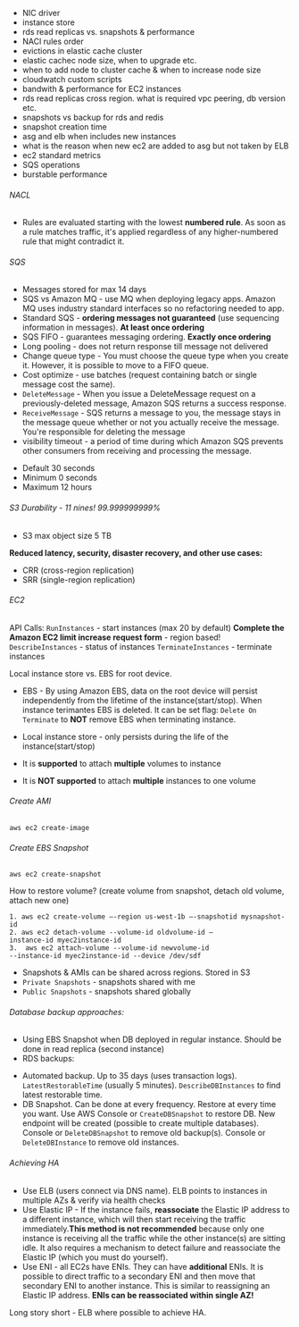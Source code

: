 * NIC driver
* instance store
* rds read replicas vs. snapshots & performance
* NACl rules order
* evictions in elastic cache cluster
* elastic cachec node size, when to upgrade etc.
* when to add node to cluster cache & when to increase node size
* cloudwatch custom scripts
* bandwith & performance for EC2 instances
* rds read replicas cross region. what is required vpc peering, db version etc.
* snapshots vs backup for rds and redis
* snapshot creation time
* asg and elb when includes new instances
* what is the reason when new ec2 are added to asg but not taken by ELB
* ec2 standard metrics
* SQS operations
* burstable performance

###### NACL
* Rules are evaluated starting with the lowest **numbered rule**. As soon as a rule matches traffic, it's applied regardless of any higher-numbered rule that might contradict it.

###### SQS
* Messages stored for max 14 days
* SQS vs Amazon MQ - use MQ when deploying legacy apps. Amazon MQ uses industry standard interfaces so no refactoring needed to app.
* Standard SQS - **ordering messages not guaranteed** (use sequencing information in messages). **At least once ordering**
* SQS FIFO - guarantees messaging ordering. **Exactly once ordering**
* Long pooling - does not return response till message not delivered
* Change queue type -  You must choose the queue type when you create it. However, it is possible to move to a FIFO queue.
* Cost optimize - use batches (request containing batch or single message cost the same).
* `DeleteMessage` - When you issue a DeleteMessage request on a previously-deleted message, Amazon SQS returns a success response.
* `ReceiveMessage` -  SQS returns a message to you, the message stays in the message queue whether or not you actually receive the message. You're responsible for deleting the message
* visibility timeout - a period of time during which Amazon SQS prevents other consumers from receiving and processing the message.
 - Default 30 seconds
 - Minimum 0 seconds
 - Maximum 12 hours


###### S3 Durability - 11 nines! 99.999999999%
* S3 max object size 5 TB

**Reduced latency, security, disaster recovery, and other use cases:**
* CRR (cross-region replication)
* SRR (single-region replication)

###### EC2
API Calls:
`RunInstances` - start instances (max 20 by default)
**Complete the Amazon EC2 limit increase request form** - region based!
`DescribeInstances` - status of instances
`TerminateInstances` - terminate instances

Local instance store vs. EBS for root device.
* EBS - By using Amazon EBS, data on the root device will persist independently from the lifetime of the instance(start/stop). When instance terimantes EBS is deleted. It can be set flag: `Delete On Terminate` to **NOT** remove EBS when terminating instance.
* Local instance store - only persists during the life of the instance(start/stop)

* It is **supported** to attach **multiple** volumes to instance
* It is **NOT supported** to attach **multiple** instances to one volume




###### Create AMI
```
aws ec2 create-image
```
###### Create EBS Snapshot
```
aws ec2 create-snapshot
```
How to restore volume? (create volume from snapshot, detach old volume, attach new one)
```
1. aws ec2 create-volume –-region us-west-1b –-snapshotid mysnapshot-id
2. aws ec2 detach-volume --volume-id oldvolume-id –
instance-id myec2instance-id
3.  aws ec2 attach-volume --volume-id newvolume-id
--instance-id myec2instance-id --device /dev/sdf
```
*  Snapshots & AMIs can be shared across regions. Stored in S3
* `Private Snapshots` - snapshots shared with me
* `Public Snapshots` - snapshots shared globally

###### Database backup approaches:
* Using EBS Snapshot when DB deployed in regular instance. Should be done in read replica (second instance)
* RDS backups:
 - Automated backup. Up to 35 days (uses transaction logs). `LatestRestorableTime` (usually 5 minutes). `DescribeDBInstances` to find latest restorable time.
 - DB Snapshot. Can be done at every frequency. Restore at every time you want. Use AWS Console or `CreateDBSnapshot` to restore DB. New endpoint will be created (possible to create multiple databases). Console or `DeleteDBSnapshot` to remove old backup(s). Console or `DeleteDBInstance` to remove old instances.

###### Achieving HA
 * Use ELB (users connect via DNS name). ELB points to instances in multiple AZs & verify via health checks
 * Use Elastic IP - If the instance fails, **reassociate** the Elastic IP address to a different instance, which will then start receiving the traffic immediately.**This method is not recommended** because only one instance is receiving all the traffic while the other instance(s) are sitting idle. It also requires a mechanism to detect failure and reassociate the Elastic IP (which you must do yourself).
 * Use ENI - all EC2s have ENIs. They can have **additional** ENIs.
 It is possible to direct traffic to a secondary ENI and then move that secondary ENI to another instance. This is similar to reassigning an Elastic IP address. **ENIs can be reassociated within single AZ!**

Long story short - ELB where possible to achieve HA.
